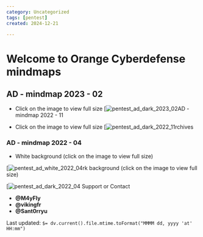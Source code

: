 ```yaml
---
category: Uncategorized
tags: [pentest]
created: 2024-12-21

---
```

# Welcome to Orange Cyberdefense mindmaps

## AD - mindmap 2023 - 02

- Click on the image to view full size
[![pentest_ad_dark_2023_02](pentest_ad_dark_2023_02.svg)AD - mindmap 2022 - 11

- Click on the image to view full size
[![pentest_ad_dark_2022_11](pentest_ad_dark_2022_11.svg)rchives

### AD - mindmap 2022 - 04
- White background (click on the image to view full size)

[![pentest_ad_white_2022_04](pentest_ad_2022_04.svg)rk background (click on the image to view full size)

[![pentest_ad_dark_2022_04](pentest_ad_dark_2022_04.svg) Support or Contact

- **@M4yFly**
- **@vikingfr**
- **@Sant0rryu**


Last updated: `$= dv.current().file.mtime.toFormat("MMMM dd, yyyy 'at' HH:mm")`
